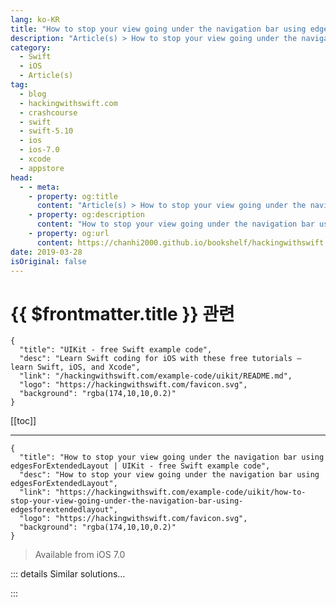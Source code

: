 ```yaml
---
lang: ko-KR
title: "How to stop your view going under the navigation bar using edgesForExtendedLayout"
description: "Article(s) > How to stop your view going under the navigation bar using edgesForExtendedLayout"
category:
  - Swift
  - iOS
  - Article(s)
tag: 
  - blog
  - hackingwithswift.com
  - crashcourse
  - swift
  - swift-5.10
  - ios
  - ios-7.0
  - xcode
  - appstore
head:
  - - meta:
    - property: og:title
      content: "Article(s) > How to stop your view going under the navigation bar using edgesForExtendedLayout"
    - property: og:description
      content: "How to stop your view going under the navigation bar using edgesForExtendedLayout"
    - property: og:url
      content: https://chanhi2000.github.io/bookshelf/hackingwithswift.com/example-code/uikit/how-to-stop-your-view-going-under-the-navigation-bar-using-edgesforextendedlayout.html
date: 2019-03-28
isOriginal: false
---
```


# {{ $frontmatter.title }} 관련

```component VPCard
{
  "title": "UIKit - free Swift example code",
  "desc": "Learn Swift coding for iOS with these free tutorials – learn Swift, iOS, and Xcode",
  "link": "/hackingwithswift.com/example-code/uikit/README.md",
  "logo": "https://hackingwithswift.com/favicon.svg",
  "background": "rgba(174,10,10,0.2)"
}
```

[[toc]]

---

```component VPCard
{
  "title": "How to stop your view going under the navigation bar using edgesForExtendedLayout | UIKit - free Swift example code",
  "desc": "How to stop your view going under the navigation bar using edgesForExtendedLayout",
  "link": "https://hackingwithswift.com/example-code/uikit/how-to-stop-your-view-going-under-the-navigation-bar-using-edgesforextendedlayout",
  "logo": "https://hackingwithswift.com/favicon.svg",
  "background": "rgba(174,10,10,0.2)"
}
```

> Available from iOS 7.0

<!-- TODO: 작성 -->

<!--
As of iOS 7.0, all views automatically go behind navigation bars, toolbars and tab bars to provide what Apple calls "context" – having some idea of what's underneath the UI (albeit blurred out with a frosted glass effect) gives users an idea of what else is just off screen.

If this is getting in your way (and honestly it does get in the way surprisingly often) you can easily disable it for a given view controller by modifying its `edgesForExtendedLayout` property.

For example, if you don't want a view controller to go behind any bars, use this:

```swift
edgesForExtendedLayout = []
```

-->

::: details Similar solutions…

<!--
/quick-start/swiftui/swiftui-tips-and-tricks">SwiftUI tips and tricks 
/example-code/system/how-to-stop-the-screen-from-going-to-sleep">How to stop the screen from going to sleep 
/example-code/uikit/how-to-make-a-background-image-run-under-the-safe-area">How to make a background image run under the safe area 
/example-code/language/how-to-detect-when-the-system-is-under-pressure-and-you-should-reduce-your-work">How to detect when the system is under pressure and you should reduce your work 
/example-code/system/how-to-run-code-when-your-app-is-terminated">How to run code when your app is terminated</a>
-->

:::

